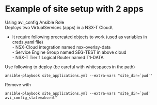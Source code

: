 # Example of site setup with 2 apps
Using avi_config Ansible Role\
Deploys two VirtualServices (apps) in a NSX-T Cloud\
- It require following precreated objects to work (used as variables in creds.yaml file)\
        - NSX-Cloud integration named nsx-overlay-data\
        - Service Engine Group named SEG-TEST in above cloud\
        - NSX-T Tier 1 Logical Router named T1-DATA


        
Use following to deploy (be careful with whitespaces in the path)
        
```
ansible-playbook site_applications.yml --extra-vars "site_dir=`pwd`"
```
Remove with 
```
ansible-playbook site_applications.yml --extra-vars "site_dir=`pwd` avi_config_state=absent"
```
